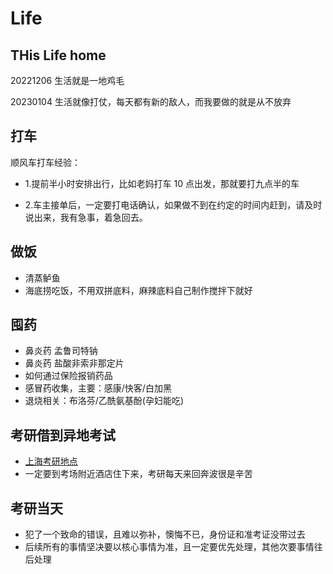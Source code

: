 # Life

## THis Life home

20221206 生活就是一地鸡毛

20230104 生活就像打仗，每天都有新的敌人，而我要做的就是从不放弃

## 打车

顺风车打车经验：

- 1.提前半小时安排出行，比如老妈打车 10 点出发，那就要打九点半的车

- 2.车主接单后，一定要打电话确认，如果做不到在约定的时间内赶到，请及时说出来，我有急事，着急回去。

## 做饭

- 清蒸鲈鱼
- 海底捞吃饭，不用双拼底料，麻辣底料自己制作搅拌下就好

## 囤药

- 鼻炎药 孟鲁司特钠
- 鼻炎药 盐酸非索非那定片
- 如何通过保险报销药品
- 感冒药收集，主要：感康/快客/白加黑
- 退烧相关：布洛芬/乙酰氨基酚(孕妇能吃)

## 考研借到异地考试

- [上海考研地点](https://zsb.gench.edu.cn/)
- 一定要到考场附近酒店住下来，考研每天来回奔波很是辛苦

## 考研当天

- 犯了一个致命的错误，且难以弥补，懊悔不已，身份证和准考证没带过去
- 后续所有的事情坚决要以核心事情为准，且一定要优先处理，其他次要事情往后处理
